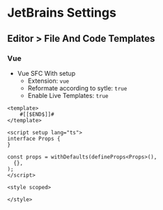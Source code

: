 # JetBrains Settings

## Editor > File And Code Templates

### Vue

- Vue SFC With setup
  - Extension: `vue`
  - Reformate according to sytle: `true`
  - Enable Live Templates: `true`

```vue
<template>
    #[[$END$]]#
</template>

<script setup lang="ts">
interface Props {
}

const props = withDefaults(defineProps<Props>(),
  {},
);
</script>

<style scoped>

</style>
```
